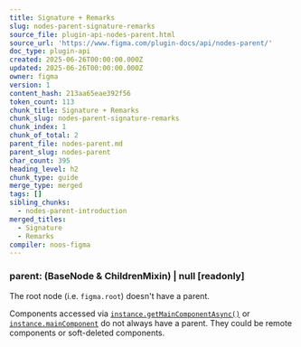 ```yaml
---
title: Signature + Remarks
slug: nodes-parent-signature-remarks
source_file: plugin-api-nodes-parent.html
source_url: 'https://www.figma.com/plugin-docs/api/nodes-parent/'
doc_type: plugin-api
created: 2025-06-26T00:00:00.000Z
updated: 2025-06-26T00:00:00.000Z
owner: figma
version: 1
content_hash: 213aa65eae392f56
token_count: 113
chunk_title: Signature + Remarks
chunk_slug: nodes-parent-signature-remarks
chunk_index: 1
chunk_of_total: 2
parent_file: nodes-parent.md
parent_slug: nodes-parent
char_count: 395
heading_level: h2
chunk_type: guide
merge_type: merged
tags: []
sibling_chunks:
  - nodes-parent-introduction
merged_titles:
  - Signature
  - Remarks
compiler: noos-figma
---
```


### parent: (BaseNode & ChildrenMixin) | null [readonly]

The root node (i.e. `figma.root`) doesn't have a parent.

Components accessed via [`instance.getMainComponentAsync()`](/plugin-docs/api/InstanceNode/#getmaincomponentasync) or [`instance.mainComponent`](/plugin-docs/api/InstanceNode/#maincomponent) do not always have a parent. They could be remote components or soft-deleted components.
